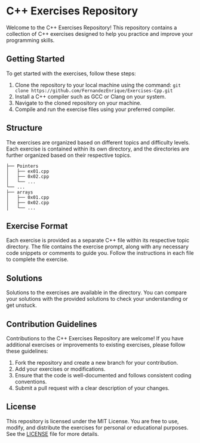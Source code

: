 # C++ Exercises Repository

Welcome to the C++ Exercises Repository! 
This repository contains a collection of C++ exercises designed 
to help you practice and improve your programming skills.

## Getting Started

To get started with the exercises, follow these steps:

1. Clone the repository to your local machine using the command: 
`git clone https://github.com/FernandezEnrique/Exercises-Cpp.git`
2. Install a C++ compiler such as GCC or Clang on your system.
3. Navigate to the cloned repository on your machine.
4. Compile and run the exercise files using your preferred compiler.

## Structure

The exercises are organized based on different topics and difficulty levels. 
Each exercise is contained within its own directory, 
and the directories are further organized based on their respective topics.

```
├── Pointers
│   ├── ex01.cpp
│   ├── 0x02.cpp
│   └── ...
└── ...
├── arrays
│   ├── 0x01.cpp
│   ├── 0x02.cpp
│   └── ...
```

## Exercise Format

Each exercise is provided as a separate C++ file within its 
respective topic directory. The file contains the exercise prompt, 
along with any necessary code snippets or comments to guide you. 
Follow the instructions in each file to complete the exercise.

## Solutions

Solutions to the exercises are available in the directory. 
You can compare your solutions with the provided solutions 
to check your understanding or get unstuck.

## Contribution Guidelines

Contributions to the C++ Exercises Repository are welcome! If you have additional exercises or improvements to existing exercises, please follow these guidelines:

1. Fork the repository and create a new branch for your contribution.
2. Add your exercises or modifications.
3. Ensure that the code is well-documented and follows consistent coding conventions.
4. Submit a pull request with a clear description of your changes.

## License

This repository is licensed under the MIT License. 
You are free to use, modify, and distribute the exercises 
for personal or educational purposes. 
See the [LICENSE](LICENSE) file for more details.
